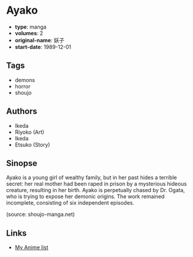 # Ayako

-   **type**: manga
-   **volumes**: 2
-   **original-name**: 妖子
-   **start-date**: 1989-12-01

## Tags

-   demons
-   horror
-   shoujo

## Authors

-   Ikeda
-   Riyoko (Art)
-   Ikeda
-   Etsuko (Story)

## Sinopse

Ayako is a young girl of wealthy family, but in her past hides a terrible secret: her real mother had been raped in prison by a mysterious hideous creature, resulting in her birth. Ayako is perpetually chased by Dr. Ogata, who is trying to expose her demonic origins.
The work remained incomplete, consisting of six independent episodes.

(source: shoujo-manga.net)

## Links

-   [My Anime list](https://myanimelist.net/manga/12945/Ayako)
